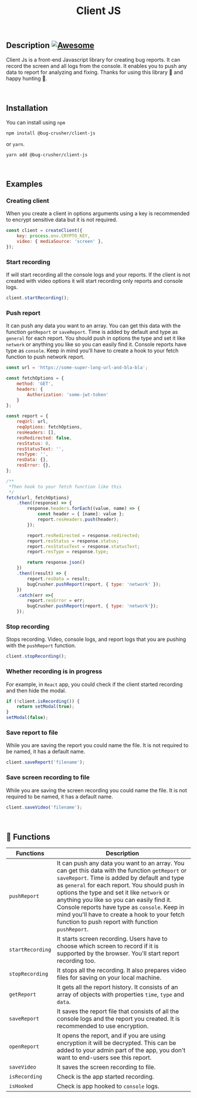 
<h1 align="center">Client JS</h1><br />

Description [![Awesome](https://cdn.rawgit.com/sindresorhus/awesome/d7305f38d29fed78fa85652e3a63e154dd8e8829/media/badge.svg)](https://github.com/nikolamar/bugcrusher)
------------

Client Js is a front-end Javascript library for creating bug reports. It can record the screen and all logs from the console. It enables you to push any data to report for analyzing and fixing. Thanks for using this library 🙌 and happy hunting 🎯.

<br />

Installation
------------

You can install using `npm`

```shell
npm install @bug-crusher/client-js
```

or `yarn`.

```shell
yarn add @bug-crusher/client-js
```

<br />

Examples
--------

### Creating client

When you create a client in options arguments using a key is recommended to encrypt sensitive data but it is not required.

```js
const client = createClient({
    key: process.env.CRYPTO_KEY,
    video: { mediaSource: 'screen' },
});
```

### Start recording

If will start recording all the console logs and your reports. If the client is not created with video options it will start recording only reports and console logs.

```js
client.startRecording();
```

### Push report

It can push any data you want to an array. You can get this data with the function `getReport` or `saveReport`. Time is added by default and type as `general` for each report. You should push in options the type and set it like `network` or anything you like so you can easily find it. Console reports have type as `console`. Keep in mind you'll have to create a hook to your fetch function to push network report.

```js
const url = 'https://some-super-long-url-and-bla-bla';

const fetchOptions = {
    method: 'GET',
    headers: {
        Authorization: 'some-jwt-token'
    }
};

const report = {
    reqUrl: url,
    reqOptions: fetchOptions,
    resHeaders: [],
    resRedirected: false,
    resStatus: 0,
    resStatusText: '',
    resType: '',
    resData: {},
    resError: {},
};

/**
 *Then hook to your fetch function like this
 */
fetch(url, fetchOptions)
    .then((response) => {
        response.headers.forEach((value, name) => {
            const header = { [name]: value };
            report.resHeaders.push(header);
        });

        report.resRedirected = response.redirected;
        report.resStatus = response.status;
        report.resStatusText = response.statusText;
        report.resType = response.type;

        return response.json()
    })
    .then((result) => {
        report.resData = result;
        bugCrusher.pushReport(report, { type: 'network' });
    })
    .catch(err =>{
        report.resError = err;
        bugCrusher.pushReport(report, { type: 'network'});
    });
```

### Stop recording

Stops recording. Video, console logs, and report logs that you are pushing with the `pushReport` function.

```js
client.stopRecording();
```

### Whether recording is in progress

For example, in `React` app, you could check if the client started recording and then hide the modal.

```js
if (!client.isRecording()) {
    return setModal(true);
}
setModal(false);
```

### Save report to file

While you are saving the report you could name the file. It is not required to be named, it has a default name.

```js
client.saveReport('filename');
```

### Save screen recording to file

While you are saving the screen recording you could name the file. It is not required to be named, it has a default name.

```js
client.saveVideo('filename');
```

<br />

📙  Functions
-------------

| Functions | Description |
| --- | --- |
| `pushReport` | It can push any data you want to an array. You can get this data with the function `getReport` or `saveReport`. Time is added by default and type as `general` for each report. You should push in options the type and set it like `network` or anything you like so you can easily find it. Console reports have type as `console`. Keep in mind you'll have to create a hook to your fetch function to push report with function `pushReport`. |
| `startRecording` | It starts screen recording. Users have to choose which screen to record if it is supported by the browser. You'll start report recording too. |
| `stopRecording` | It stops all the recording. It also prepares video files for saving on your local machine. |
| `getReport` | It gets all the report history. It consists of an array of objects with properties `time`, `type` and `data`. |
| `saveReport` | It saves the report file that consists of all the console logs and the report you created. It is recommended to use encryption. |
| `openReport` | It opens the report, and if you are using encryption it will be decrypted. This can be added to your admin part of the app, you don't want to end-users see this report. |
| `saveVideo` | It saves the screen recording to file. |
| `isRecording` | Check is the app started recording. |
| `isHooked` | Check is app hooked to `console` logs. |